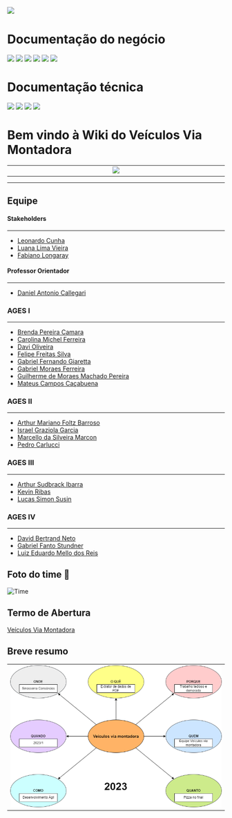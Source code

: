 

[![](https://img.shields.io/badge/Home-FF7518?style=for-the-badge&logo=markdown&logoColor=black)](home)

# Documentação do negócio
[![](https://img.shields.io/badge/Sprints-000000?style=for-the-badge&logo=markdown&logoColor=white)](sprints)
[![](https://img.shields.io/badge/Requisitos-000000?style=for-the-badge&logo=markdown&logoColor=white)](requisitos)
[![](https://img.shields.io/badge/Processos-000000?style=for-the-badge&logo=markdown&logoColor=white)](processos)
[![](https://img.shields.io/badge/Gerência-000000?style=for-the-badge&logo=markdown&logoColor=white)](gerencia)
[![](https://img.shields.io/badge/Horários-000000?style=for-the-badge&logo=markdown&logoColor=white)](horarios)
[![](https://img.shields.io/badge/squads-000000?style=for-the-badge&logo=markdown&logoColor=white)](squads)

# Documentação técnica
[![](https://img.shields.io/badge/Arquitetura-000000?style=for-the-badge&logo=markdown&logoColor=white)](arquitetura)
[![](https://img.shields.io/badge/Mockups-000000?style=for-the-badge&logo=markdown&logoColor=white)](mockups)
[![](https://img.shields.io/badge/Banco_de_dados-000000?style=for-the-badge&logo=markdown&logoColor=white)](banco_dados)
[![](https://img.shields.io/badge/Instalação-000000?style=for-the-badge&logo=markdown&logoColor=white)](instalacao)

# Bem vindo à Wiki do Veículos Via Montadora

<table align="center"><tr><td align="center" width="9999">
<img src="https://tools.ages.pucrs.br/veiculos-via-montadora/wiki/-/raw/main/pictures/logos/Veiculos.gif" width="400xp">
</td></tr></table>

------------------------------------------

## Equipe

#### Stakeholders
------------------------------------------
 * [Leonardo Cunha](https://www.linkedin.com/in/leoscunha)
 * [Luana Lima Vieira](https://www.linkedin.com/in/luana-vieira-a464b5160)
 * [Fabiano Longaray](https://www.linkedin.com/in/fabianolongaray)

#### Professor Orientador
------------------------------------------
 * <td><a href="https://tools.ages.pucrs.br/daniel.callegari">Daniel Antonio Callegari</a></td>

### AGES I
------------------------------------------
 * <td><a href="https://tools.ages.pucrs.br/brenda.camara">Brenda Pereira Camara</a></td>
 * <td><a href="https://tools.ages.pucrs.br/carol.ferreira">Carolina Michel Ferreira</a></td>
 * <td><a href="https://tools.ages.pucrs.br/davi.oliveira">Davi Oliveira</a></td>
 * <td><a href="https://tools.ages.pucrs.br/felipe.silva">Felipe Freitas Silva</a></td>
 * <td><a href="https://tools.ages.pucrs.br/gabriel.giaretta">Gabriel Fernando Giaretta</a></td>
 * <td><a href="https://tools.ages.pucrs.br/gabriel.ferreira">Gabriel Moraes Ferreira</a></td>
 * <td><a href="https://tools.ages.pucrs.br/guilherme.pereira">Guilherme de Moraes Machado Pereira</a></td>
 * <td><a href="https://tools.ages.pucrs.br/mateus.campos">Mateus Campos Caçabuena</a></td>

### AGES II
------------------------------------------
 * <td><a href="https://tools.ages.pucrs.br/arthur.barroso">Arthur Mariano Foltz Barroso</a></td>
 * <td><a href="https://tools.ages.pucrs.br/israel.garcia">Israel Graziola Garcia</a></td>
 * <td><a href="https://tools.ages.pucrs.br/marcello.marcon">Marcello da Silveira Marcon</a></td>
 * <td><a href="https://tools.ages.pucrs.br/pedro.carlucci">Pedro Carlucci</a></td>

### AGES III
------------------------------------------
 * <td><a href="https://tools.ages.pucrs.br/arthur.ibarra">Arthur Sudbrack Ibarra</a></td>
 * <td><a href="https://tools.ages.pucrs.br/kevin.ribas">Kevin Ribas</a></td>
 * <td><a href="https://tools.ages.pucrs.br/lucas.susin">Lucas Simon Susin</a></td>

### AGES IV
------------------------------------------
 * <td><a href="https://tools.ages.pucrs.br/david.neto">David Bertrand Neto</a></td>
 * <td><a href="https://tools.ages.pucrs.br/gabriel.stundner">Gabriel Fanto Stundner</a></td>
 * <td><a href="https://tools.ages.pucrs.br/luiz.reis">Luiz Eduardo Mello dos Reis</a></td>


## Foto do time :100: 
![Time](https://tools.ages.pucrs.br/veiculos-via-montadora/wiki/-/raw/main/pictures/equipe.jpg)

## Termo de Abertura
<td><a href="https://www.ages.pucrs.br/lista-de-projetos-2023-1/veiculos-via-montadora/">Veículos Via Montadora</a></td>

## Breve resumo

<table align="center"><tr><td align="center" width="9999">
<img src="uploads\6d267bfa8c0020bdca4ca9b0b10269c5\5w2h-veiculos.png">
</td></tr></table>